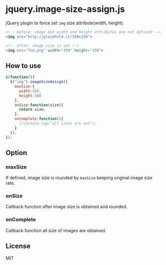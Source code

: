 # jquery.image-size-assign.js

jQuery plugin to force set `img` size attribute(width, height).

```html
<!-- before: image but width and height attributes are not defined -->
<img src="http://placehold.it/350x150">

<!-- after: image size is set -->
<img src="foo.png" width="350" height="150">
```

## How to use

```javascript
$(function(){
  $("img").imageSizeAssign({
    maxSize:{
      width:500,
      height:500
    },
    onSize:function(size){
      return size;
    },
    onComplete:function(){
      //console.log("all sizes are set");
    }
  });
});
```

## Option

### maxSize

If defined, image size is rounded by `maxSize` keeping original image size rate.

### onSize

Callback function after image size is obtained and rounded.

### onComplete

Callback function all size of images are obtained.

## License

MIT
